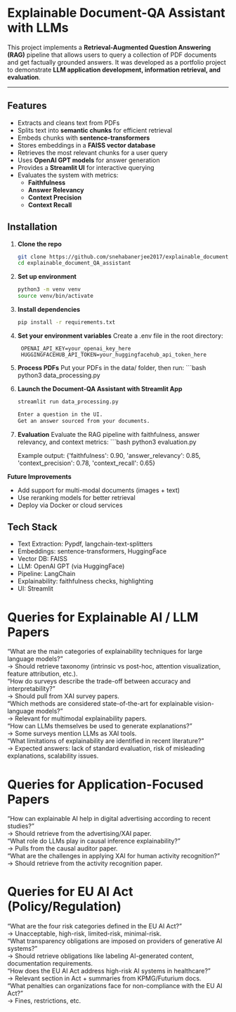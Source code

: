 # Explainable Document-QA Assistant with LLMs

This project implements a **Retrieval-Augmented Question Answering (RAG)** pipeline that allows users to query a collection of PDF documents and get factually grounded answers. It was developed as a portfolio project to demonstrate **LLM application development, information retrieval, and evaluation**.

---

## Features
- Extracts and cleans text from PDFs 
- Splits text into **semantic chunks** for efficient retrieval
- Embeds chunks with **sentence-transformers**
- Stores embeddings in a **FAISS vector database**
- Retrieves the most relevant chunks for a user query
- Uses **OpenAI GPT models** for answer generation
- Provides a **Streamlit UI** for interactive querying
- Evaluates the system with metrics:
  - **Faithfulness**
  - **Answer Relevancy**
  - **Context Precision**
  - **Context Recall**

## Installation

1. **Clone the repo**
   ```bash
   git clone https://github.com/snehabanerjee2017/explainable_document_QA_assistant.git
   cd explainable_document_QA_assistant

2. **Set up environment**
    ```bash
    python3 -m venv venv
    source venv/bin/activate

3. **Install dependencies**
    ```bash
    pip install -r requirements.txt

4. **Set your environment variables**
    Create a .env file in the root directory:

        OPENAI_API_KEY=your_openai_key_here
        HUGGINGFACEHUB_API_TOKEN=your_huggingfacehub_api_token_here

5. **Process PDFs**
    Put your PDFs in the data/ folder, then run:
        ```bash
        python3 data_processing.py

6. **Launch the Document-QA Assistant with Streamlit App**
    ```bash
    streamlit run data_processing.py

    Enter a question in the UI.
    Get an answer sourced from your documents.

7. **Evaluation**
    Evaluate the RAG pipeline with faithfulness, answer relevancy, and context metrics:
        ```bash
        python3 evaluation.py

    Example output:
        {'faithfulness': 0.90, 'answer_relevancy': 0.85, 'context_precision': 0.78, 'context_recall': 0.65}
  
**Future Improvements**
- Add support for multi-modal documents (images + text)
- Use reranking models for better retrieval
- Deploy via Docker or cloud services

## Tech Stack
- Text Extraction: Pypdf, langchain-text-splitters
- Embeddings: sentence-transformers, HuggingFace
- Vector DB: FAISS 
- LLM: OpenAI GPT (via HuggingFace)
- Pipeline: LangChain
- Explainability: faithfulness checks, highlighting
- UI: Streamlit 

# Queries for Explainable AI / LLM Papers
“What are the main categories of explainability techniques for large language models?” <br />
→ Should retrieve taxonomy (intrinsic vs post-hoc, attention visualization, feature attribution, etc.). <br />
“How do surveys describe the trade-off between accuracy and interpretability?” <br />
→ Should pull from XAI survey papers. <br />
“Which methods are considered state-of-the-art for explainable vision-language models?” <br />
→ Relevant for multimodal explainability papers. <br />
“How can LLMs themselves be used to generate explanations?” <br />
→ Some surveys mention LLMs as XAI tools. <br />
“What limitations of explainability are identified in recent literature?” <br />
→ Expected answers: lack of standard evaluation, risk of misleading explanations, scalability issues. <br />

# Queries for Application-Focused Papers
“How can explainable AI help in digital advertising according to recent studies?” <br />
→ Should retrieve from the advertising/XAI paper. <br />
“What role do LLMs play in causal inference explainability?” <br />
→ Pulls from the causal auditor paper. <br />
“What are the challenges in applying XAI for human activity recognition?” <br />
→ Should retrieve from the activity recognition paper. <br />

# Queries for EU AI Act (Policy/Regulation)
“What are the four risk categories defined in the EU AI Act?” <br />
→ Unacceptable, high-risk, limited-risk, minimal-risk. <br />
“What transparency obligations are imposed on providers of generative AI systems?” <br />
→ Should retrieve obligations like labeling AI-generated content, documentation requirements. <br />
“How does the EU AI Act address high-risk AI systems in healthcare?” <br />
→ Relevant section in Act + summaries from KPMG/Futurium docs. <br />
“What penalties can organizations face for non-compliance with the EU AI Act?” <br />
→ Fines, restrictions, etc.